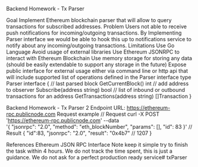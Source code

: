 Backend Homework - Tx Parser

Goal
Implement Ethereum blockchain parser that will allow to query transactions for
subscribed addresses.
Problem
Users not able to receive push notifications for incoming/outgoing transactions.
By Implementing Parser interface we would be able to hook this up to notifications
service to notify about any incoming/outgoing transactions.
Limitations
Use Go Language
Avoid usage of external libraries
Use Ethereum JSONRPC to interact with Ethereum Blockchain
Use memory storage for storing any data (should be easily extendable to
support any storage in the future)
Expose public interface for external usage either via command line or http api that
will include supported list of operations defined in the Parser interface
type Parser interface {
// last parsed block
GetCurrentBlock() int
// add address to observer
Subscribe(address string) bool
// list of inbound or outbound transactions for an address
GetTransactions(address string) []Transaction
}

Backend Homework - Tx Parser 2
Endpoint
URL: https://ethereum-rpc.publicnode.com
Request example
// Request
curl -X POST 'https://ethereum-rpc.publicnode.com' --data \
'{
"jsonrpc": "2.0",
"method": "eth_blockNumber",
"params": [],
"id": 83
}'
// Result
{
"id":83,
"jsonrpc": "2.0",
"result": "0x4b7" // 1207
}

References
Ethereum JSON RPC Interface
Note
keep it simple
try to finish the task within 4 hours. We do not track the time spent, this is just
a guidance. We do not ask for a perfect production ready service# txParser
